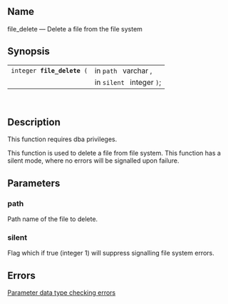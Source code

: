 <div>

<div>

</div>

<div>

## Name

file_delete — Delete a file from the file system

</div>

<div>

## Synopsis

<div>

|                                 |                           |
|---------------------------------|---------------------------|
| `integer `**`file_delete`**` (` | in `path ` varchar ,      |
|                                 | in `silent ` integer `)`; |

<div>

 

</div>

</div>

</div>

<div>

## Description

This function requires dba privileges.

This function is used to delete a file from file system. This function
has a silent mode, where no errors will be signalled upon failure.

</div>

<div>

## Parameters

<div>

### path

Path name of the file to delete.

</div>

<div>

### silent

Flag which if true (integer 1) will suppress signalling file system
errors.

</div>

</div>

<div>

## Errors

<a href="datatypeerror.html" class="link"
title="23.2.2. Data Type Errors">Parameter data type checking errors</a>

</div>

</div>
